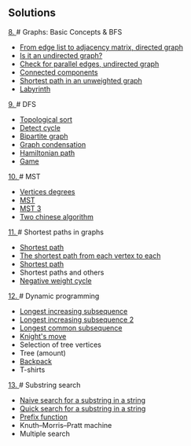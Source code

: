 ## Solutions

<a href = "https://github.com/fadyat/ITMO-PROBLEMS/blob/master/Algorithms/II%20semester/Problems/problems8.pdf"> 8. </a> # Graphs: Basic Concepts & BFS
<ul> 
  <li><a href = "https://github.com/fadyat/ITMO-PROBLEMS/blob/master/Algorithms/II%20semester/Labs/BFS.%20Graphs/EdgesToMatrix.cpp"> From edge list to adjacency matrix, directed graph </a></li>
  <li><a href = "https://github.com/fadyat/ITMO-PROBLEMS/blob/master/Algorithms/II%20semester/Labs/BFS.%20Graphs/unorientation.cpp"> Is it an undirected graph? </a></li>
  <li><a href = "https://github.com/fadyat/ITMO-PROBLEMS/blob/master/Algorithms/II%20semester/Labs/BFS.%20Graphs/ParallelEdges.cpp"> Check for parallel edges, undirected graph </a></li>
  <li><a href = "https://github.com/fadyat/ITMO-PROBLEMS/blob/master/Algorithms/II%20semester/Labs/BFS.%20Graphs/component.cpp"> Сonnected components </a></li>
  <li><a href = "https://github.com/fadyat/ITMO-PROBLEMS/blob/master/Algorithms/II%20semester/Labs/BFS.%20Graphs/TheShortestPath.cpp"> Shortest path in an unweighted graph </a></li>
  <li><a href = "https://github.com/fadyat/ITMO-PROBLEMS/blob/master/Algorithms/II%20semester/Labs/BFS.%20Graphs/labyrinth.cpp"> Labyrinth </a></li>
</ul>

<a href = "https://github.com/fadyat/ITMO-PROBLEMS/blob/master/Algorithms/II%20semester/Problems/problems9.pdf"> 9. </a> # DFS
<ul> 
  <li><a href = "https://github.com/fadyat/ITMO-PROBLEMS/blob/master/Algorithms/II%20semester/Labs/DFS.%20Others/topSort.cpp"> Topological sort </a></li>
  <li><a href = "https://github.com/fadyat/ITMO-PROBLEMS/blob/master/Algorithms/II%20semester/Labs/DFS.%20Others/findingCircle.cpp"> Detect cycle </a></li>
  <li><a href = "https://github.com/fadyat/ITMO-PROBLEMS/blob/master/Algorithms/II%20semester/Labs/DFS.%20Others/bipartiteGraph.cpp"> Bipartite graph </a></li>
  <li><a href = "https://github.com/fadyat/ITMO-PROBLEMS/blob/master/Algorithms/II%20semester/Labs/DFS.%20Others/graphCondensation.cpp"> Graph condensation </a></li>
  <li><a href = "https://github.com/fadyat/ITMO-PROBLEMS/blob/master/Algorithms/II%20semester/Labs/DFS.%20Others/hamiltonianPath.cpp"> Hamiltonian path </a></li>
  <li><a href = "https://github.com/fadyat/ITMO-PROBLEMS/blob/master/Algorithms/II%20semester/Labs/DFS.%20Others/game.cpp"> Game </a></li>
</ul>

<a href = "https://github.com/fadyat/ITMO-PROBLEMS/blob/master/Algorithms/II%20semester/Problems/problemss10.pdf"> 10. </a> # MST
<ul> 
  <li><a href = "https://github.com/fadyat/ITMO-PROBLEMS/blob/master/Algorithms/II%20semester/Labs/MST/degree.cpp"> Vertices degrees</a></li>
  <li><a href = "https://github.com/fadyat/ITMO-PROBLEMS/blob/master/Algorithms/II%20semester/Labs/MST/spanningTreeXY.cpp"> MST </a></li>
  <li><a href = "https://github.com/fadyat/ITMO-PROBLEMS/blob/master/Algorithms/II%20semester/Labs/MST/spanningTree.cpp"> MST 3 </a></li>
  <li><a href = "https://github.com/fadyat/ITMO-PROBLEMS/blob/master/Algorithms/II%20semester/Labs/MST/chineseAlg.cpp"> Two chinese algorithm </a></li>
</ul>

<a href = "https://github.com/fadyat/ITMO-PROBLEMS/blob/master/Algorithms/II%20semester/Problems/problemss11.pdf"> 11. </a> # Shortest paths in graphs
<ul> 
  <li><a href = "https://github.com/fadyat/ITMO-PROBLEMS/blob/master/Algorithms/II%20semester/Labs/SP.%20Graphs/shortestPath%231.cpp"> Shortest path </a></li>
  <li><a href = "https://github.com/fadyat/ITMO-PROBLEMS/blob/master/Algorithms/II%20semester/Labs/SP.%20Graphs/shortestPathTotal.cpp"> The shortest path from each vertex to each </a></li>
  <li><a href = "https://github.com/fadyat/ITMO-PROBLEMS/blob/master/Algorithms/II%20semester/Labs/SP.%20Graphs/shortestPath%232.cpp"> Shortest path </a></li>
  <li> Shortest paths and others </li>
  <li><a href = "https://github.com/fadyat/ITMO-PROBLEMS/blob/master/Algorithms/II%20semester/Labs/SP.%20Graphs/negativeCycle.cpp"> Negative weight cycle </a></li>
</ul>

<a href = "https://github.com/fadyat/ITMO-PROBLEMS/blob/master/Algorithms/II%20semester/Problems/problemss12.pdf"> 12. </a> # Dynamic programming
<ul> 
  <li><a href = "https://github.com/fadyat/ITMO-PROBLEMS/blob/master/Algorithms/II%20semester/Labs/DP/LIS.cpp"> Longest increasing subsequence </a></li>
  <li><a href = "https://github.com/fadyat/ITMO-PROBLEMS/blob/master/Algorithms/II%20semester/Labs/DP/LIS2.cpp"> Longest increasing subsequence 2 </a></li>
  <li><a href = "https://github.com/fadyat/ITMO-PROBLEMS/blob/master/Algorithms/II%20semester/Labs/DP/LCS.cpp"> Longest common subsequence </a></li>
  <li><a href = "https://github.com/fadyat/ITMO-PROBLEMS/blob/master/Algorithms/II%20semester/Labs/DP/knightMove.cpp"> Knight's move </a></li>
  <li> Selection of tree vertices </li>
  <li> Tree (amount) </li>
  <li><a href = "https://github.com/fadyat/ITMO-PROBLEMS/blob/master/Algorithms/II%20semester/Labs/DP/backpack.cpp"> Backpack</a></li>
  <li> T-shirts </li>
</ul>

<a href = "https://github.com/fadyat/ITMO-PROBLEMS/blob/master/Algorithms/II%20semester/Problems/problemss13.pdf"> 13. </a> # Substring search
<ul> 
  <li><a href = "https://github.com/fadyat/ITMO-PROBLEMS/blob/master/Algorithms/II%20semester/Labs/strings/naiveSubstring.cpp"> Naive search for a substring in a string </a></li>
  <li><a href = "https://github.com/fadyat/ITMO-PROBLEMS/blob/master/Algorithms/II%20semester/Labs/strings/KMP-algo.cpp"> Quick search for a substring in a string </a></li>
  <li><a href = "https://github.com/fadyat/ITMO-PROBLEMS/blob/master/Algorithms/II%20semester/Labs/strings/prefix-function.cpp"> Prefix function </a></li>
  <li> Knuth–Morris–Pratt machine </li>
  <li> Multiple search </li>
</ul>
